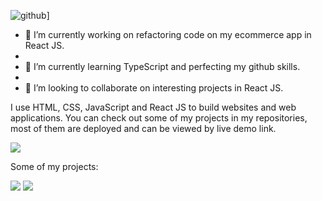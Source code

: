 ![github](https://img.shields.io/badge/GitHub-000000?style=for-the-badge&logo=GitHub&logoColor=white)]

- 🔭 I’m currently working on refactoring code on my ecommerce app in React JS.
- 
- 🌱 I’m currently learning TypeScript and perfecting my github skills.
- 
- 👯 I’m looking to collaborate on interesting projects in React JS.

I use HTML, CSS, JavaScript and React JS to build websites and web applications. You can check out some of my projects in my repositories, most of them are deployed and can be viewed by live demo link.



<img src="https://github-readme-stats.vercel.app/api/top-langs?username=arminCicic&layout=compact"/>


Some of my projects:

<img src="https://github-readme-stats.vercel.app/api/pin/?username=arminCicic&repo=Cinephilia"/>

<img src="https://github-readme-stats.vercel.app/api/pin/?username=arminCicic&repo=Meditation"/>
